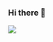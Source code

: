 ### Hi there 👋

<img src="https://github.com/Senthil-Lakshmikanth/Senthil-Lakshmikanth/blob/main/Glitch.gif">
